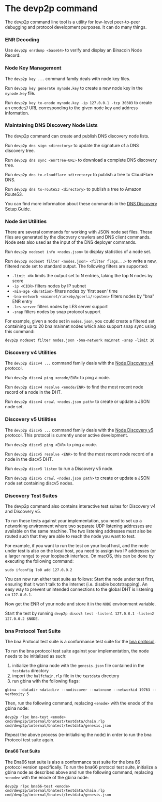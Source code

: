 # The devp2p command

The devp2p command line tool is a utility for low-level peer-to-peer debugging and
protocol development purposes. It can do many things.

### ENR Decoding

Use `devp2p enrdump <base64>` to verify and display an Binacoin Node Record.

### Node Key Management

The `devp2p key ...` command family deals with node key files.

Run `devp2p key generate mynode.key` to create a new node key in the `mynode.key` file.

Run `devp2p key to-enode mynode.key -ip 127.0.0.1 -tcp 30303` to create an enode:// URL
corresponding to the given node key and address information.

### Maintaining DNS Discovery Node Lists

The devp2p command can create and publish DNS discovery node lists.

Run `devp2p dns sign <directory>` to update the signature of a DNS discovery tree.

Run `devp2p dns sync <enrtree-URL>` to download a complete DNS discovery tree.

Run `devp2p dns to-cloudflare <directory>` to publish a tree to CloudFlare DNS.

Run `devp2p dns to-route53 <directory>` to publish a tree to Amazon Route53.

You can find more information about these commands in the [DNS Discovery Setup Guide][dns-tutorial].

### Node Set Utilities

There are several commands for working with JSON node set files. These files are generated
by the discovery crawlers and DNS client commands. Node sets also used as the input of the
DNS deployer commands.

Run `devp2p nodeset info <nodes.json>` to display statistics of a node set.

Run `devp2p nodeset filter <nodes.json> <filter flags...>` to write a new, filtered node
set to standard output. The following filters are supported:

- `-limit <N>` limits the output set to N entries, taking the top N nodes by score
- `-ip <CIDR>` filters nodes by IP subnet
- `-min-age <duration>` filters nodes by 'first seen' time
- `-bna-network <mainnet/rinkeby/goerli/ropsten>` filters nodes by "bna" ENR entry
- `-les-server` filters nodes by LES server support
- `-snap` filters nodes by snap protocol support

For example, given a node set in `nodes.json`, you could create a filtered set containing
up to 20 bna mainnet nodes which also support snap sync using this command:

    devp2p nodeset filter nodes.json -bna-network mainnet -snap -limit 20

### Discovery v4 Utilities

The `devp2p discv4 ...` command family deals with the [Node Discovery v4][discv4]
protocol.

Run `devp2p discv4 ping <enode/ENR>` to ping a node.

Run `devp2p discv4 resolve <enode/ENR>` to find the most recent node record of a node in
the DHT.

Run `devp2p discv4 crawl <nodes.json path>` to create or update a JSON node set.

### Discovery v5 Utilities

The `devp2p discv5 ...` command family deals with the [Node Discovery v5][discv5]
protocol. This protocol is currently under active development.

Run `devp2p discv5 ping <ENR>` to ping a node.

Run `devp2p discv5 resolve <ENR>` to find the most recent node record of a node in
the discv5 DHT.

Run `devp2p discv5 listen` to run a Discovery v5 node.

Run `devp2p discv5 crawl <nodes.json path>` to create or update a JSON node set containing
discv5 nodes.

### Discovery Test Suites

The devp2p command also contains interactive test suites for Discovery v4 and Discovery
v5.

To run these tests against your implementation, you need to set up a networking
environment where two separate UDP listening addresses are available on the same machine.
The two listening addresses must also be routed such that they are able to reach the node
you want to test.

For example, if you want to run the test on your local host, and the node under test is
also on the local host, you need to assign two IP addresses (or a larger range) to your
loopback interface. On macOS, this can be done by executing the following command:

    sudo ifconfig lo0 add 127.0.0.2

You can now run either test suite as follows: Start the node under test first, ensuring
that it won't talk to the Internet (i.e. disable bootstrapping). An easy way to prevent
unintended connections to the global DHT is listening on `127.0.0.1`.

Now get the ENR of your node and store it in the `NODE` environment variable.

Start the test by running `devp2p discv5 test -listen1 127.0.0.1 -listen2 127.0.0.2 $NODE`.

### bna Protocol Test Suite

The bna Protocol test suite is a conformance test suite for the [bna protocol][bna].

To run the bna protocol test suite against your implementation, the node needs to be initialized as such:

1. initialize the gbina node with the `genesis.json` file contained in the `testdata` directory
2. import the `halfchain.rlp` file in the `testdata` directory
3. run gbina with the following flags:
```
gbina --datadir <datadir> --nodiscover --nat=none --networkid 19763 --verbosity 5
```

Then, run the following command, replacing `<enode>` with the enode of the gbina node:
 ```
 devp2p rlpx bna-test <enode> cmd/devp2p/internal/bnatest/testdata/chain.rlp cmd/devp2p/internal/bnatest/testdata/genesis.json
```

Repeat the above process (re-initialising the node) in order to run the bna Protocol test suite again.

#### Bna66 Test Suite

The Bna66 test suite is also a conformance test suite for the bna 66 protocol version specifically.
To run the bna66 protocol test suite, initialize a gbina node as described above and run the following command,
replacing `<enode>` with the enode of the gbina node:

 ```
 devp2p rlpx bna66-test <enode> cmd/devp2p/internal/bnatest/testdata/chain.rlp cmd/devp2p/internal/bnatest/testdata/genesis.json
```

[bna]: https://github.com/binacoin-official/devp2p/blob/master/caps/bna.md
[dns-tutorial]: https://gbina.binacoin.org/docs/developers/dns-discovery-setup
[discv4]: https://github.com/binacoin-official/devp2p/tree/master/discv4.md
[discv5]: https://github.com/binacoin-official/devp2p/tree/master/discv5/discv5.md
